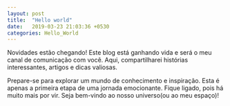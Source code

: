 ```yaml
---
layout: post
title:  "Hello world"
date:   2019-03-23 21:03:36 +0530
categories: Hello_World
---
```


Novidades estão chegando! Este blog está ganhando vida e será o meu canal de comunicação com você. Aqui, compartilharei histórias interessantes, artigos e dicas valiosas. 
<script src="https://gist.github.com/whoisclebs/d97d9f410127bf412737b92414ca711c.js"></script>
Prepare-se para explorar um mundo de conhecimento e inspiração. Esta é apenas a primeira etapa de uma jornada emocionante. Fique ligado, pois há muito mais por vir. Seja bem-vindo ao nosso universo(ou ao meu espaço)!